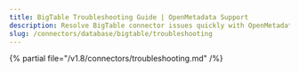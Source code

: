```yaml
---
title: BigTable Troubleshooting Guide | OpenMetadata Support
description: Resolve BigTable connector issues quickly with OpenMetadata'scomprehensive troubleshooting guide. Fix common errors, configuration problems, and connec...
slug: /connectors/database/bigtable/troubleshooting
---
```


{% partial file="/v1.8/connectors/troubleshooting.md" /%}
